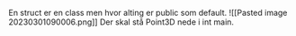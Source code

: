 En struct er en class men hvor alting er public som default.
![[Pasted image 20230301090006.png]]
Der skal stå Point3D nede i int main.

